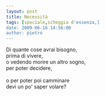 ```yaml
---
layout: post
title: Necessità
tags: [speciale,scheggia d'essenza,]
date: 2009-06-16 14:56:00
author: pietro
---
```

Di quante cose avrai bisogno,<br/>prima di vivere,<br/>o vedendo morire un altro sogno,<br/>per poter decidere,<br/><br/>o per poter poi camminare<br/>devi un po' saper volare?
